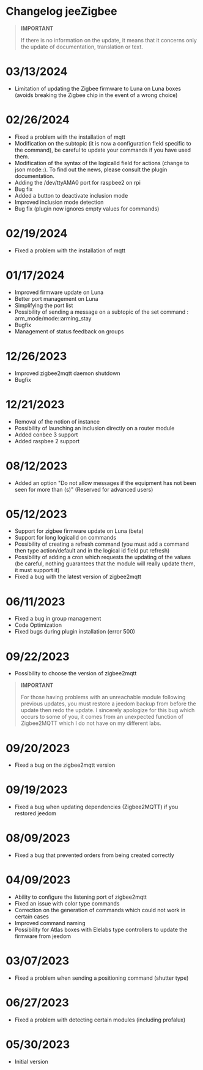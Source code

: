 # Changelog jeeZigbee

>**IMPORTANT**
>
>If there is no information on the update, it means that it concerns only the update of documentation, translation or text.

# 03/13/2024

- Limitation of updating the Zigbee firmware to Luna on Luna boxes (avoids breaking the Zigbee chip in the event of a wrong choice)

# 02/26/2024

- Fixed a problem with the installation of mqtt
- Modification on the subtopic (it is now a configuration field specific to the command), be careful to update your commands if you have used them.
- Modification of the syntax of the logicalId field for actions (change to json mode::). To find out the news, please consult the plugin documentation.
- Adding the /dev/ttyAMA0 port for raspbee2 on rpi
- Bug fix
- Added a button to deactivate inclusion mode
- Improved inclusion mode detection
- Bug fix (plugin now ignores empty values for commands)

# 02/19/2024

- Fixed a problem with the installation of mqtt


# 01/17/2024

- Improved firmware update on Luna
- Better port management on Luna
- Simplifying the port list
- Possibility of sending a message on a subtopic of the set command : arm_mode/mode::arming_stay
- Bugfix
- Management of status feedback on groups

# 12/26/2023

- Improved zigbee2mqtt daemon shutdown
- Bugfix

# 12/21/2023

- Removal of the notion of instance
- Possibility of launching an inclusion directly on a router module
- Added conbee 3 support
- Added raspbee 2 support

# 08/12/2023

- Added an option "Do not allow messages if the equipment has not been seen for more than (s)" (Reserved for advanced users)

# 05/12/2023

- Support for zigbee firmware update on Luna (beta)
- Support for long logicalId on commands
- Possibility of creating a refresh command (you must add a command then type action/default and in the logical id field put refresh)
- Possibility of adding a cron which requests the updating of the values (be careful, nothing guarantees that the module will really update them, it must support it)
- Fixed a bug with the latest version of zigbee2mqtt


# 06/11/2023

- Fixed a bug in group management
- Code Optimization
- Fixed bugs during plugin installation (error 500)

# 09/22/2023

- Possibility to choose the version of zigbee2mqtt

>**IMPORTANT**
>
>For those having problems with an unreachable module following previous updates, you must restore a jeedom backup from before the update then redo the update. I sincerely apologize for this bug which occurs to some of you, it comes from an unexpected function of Zigbee2MQTT which I do not have on my different labs.

# 09/20/2023

- Fixed a bug on the zigbee2mqtt version

# 09/19/2023

- Fixed a bug when updating dependencies (Zigbee2MQTT) if you restored jeedom

# 08/09/2023

- Fixed a bug that prevented orders from being created correctly

# 04/09/2023

- Ability to configure the listening port of zigbee2mqtt
- Fixed an issue with color type commands
- Correction on the generation of commands which could not work in certain cases
- Improved command naming
- Possibility for Atlas boxes with Elelabs type controllers to update the firmware from jeedom

# 03/07/2023

- Fixed a problem when sending a positioning command (shutter type)

# 06/27/2023

- Fixed a problem with detecting certain modules (including profalux)

# 05/30/2023

- Initial version
